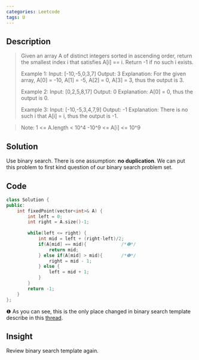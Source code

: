 ```yaml
---
categories: Leetcode
tags: U
---
```


## Description
>Given an array A of distinct integers sorted in ascending order, return the smallest index i that satisfies A[i] == i.  Return -1 if no such i exists.
>
> Example 1:
Input: [-10,-5,0,3,7]
Output: 3
Explanation: 
For the given array, A[0] = -10, A[1] = -5, A[2] = 0, A[3] = 3, thus the output is 3.
>
>Example 2:
Input: [0,2,5,8,17]
Output: 0
Explanation: 
A[0] = 0, thus the output is 0.
>
>Example 3:
Input: [-10,-5,3,4,7,9]
Output: -1
Explanation: 
There is no such i that A[i] = i, thus the output is -1.

>Note:
1 <= A.length < 10^4
-10^9 <= A[i] <= 10^9

## Solution
Use binary search. There is one assumption: **no duplication**. We can put this problem to first kind question of our binary search problem set.

## Code

``` cpp
class Solution {
public:
    int fixedPoint(vector<int>& A) {
        int left = 0;
        int right = A.size()-1;
        
        while(left <= right) {
            int mid = left + (right-left)/2;
            if(A[mid] == mid){             /*❶*/
                return mid;
            } else if(A[mid] > mid){       /*❶*/
                right = mid - 1;
            } else {
                left = mid + 1;
            }
        }
        return -1;
    }
};
```
❶ As you can see, this is the only place changed in binary search template describe in this [thread](https://strstr.io/Binary-Search/).

## Insight
Review binary search template again.
